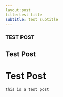 ```yaml
---
layout:post
title:test title
subtitle: test subtitle
---
```

### TEST POST

## Test Post

# Test Post

`this is a test post`

